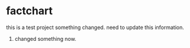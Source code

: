 # factchart 
this is a test project 
something changed. need to update this information. 
1. changed something now. 